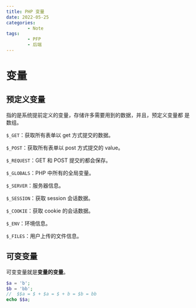 ```yaml
---
title: PHP 变量
date: 2022-05-25
categories:
        - Note
tags:
        - PFP
        - 后端
---
```


# 变量

## 预定义变量

指的是系统提前定义的变量，存储许多需要用到的数据，并且，预定义变量都
是数组。

`$_GET`：获取所有表单以 get 方式提交的数据。

`$_POST`：获取所有表单以 post 方式提交的 value。

`$_REQUEST`：GET 和 POST 提交的都会保存。

`$_GLOBALS`：PHP 中所有的全局变量。

`$_SERVER`：服务器信息。

`$_SESSION`：获取 session 会话数据。

`$_COOKIE`：获取 cookie 的会话数据。

`$_ENV`：环境信息。

`$_FILES`：用户上传的文件信息。

## 可变变量

可变变量就是**变量的变量**。

```php
$a = 'b';
$b = 'bb';
//  $$a = $ + $a = $ + b = $b = bb
echo $$a;

```

##

